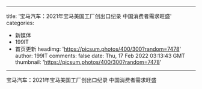 
---
title: '宝马汽车：2021年宝马美国工厂创出口纪录 中国消费者需求旺盛'
categories: 
 - 新媒体
 - 199IT
 - 首页更新
headimg: 'https://picsum.photos/400/300?random=7478'
author: 199IT
comments: false
date: Thu, 17 Feb 2022 03:13:43 GMT
thumbnail: 'https://picsum.photos/400/300?random=7478'
---

<div>   
宝马汽车：2021年宝马美国工厂创出口纪录 中国消费者需求旺盛  
</div>
            